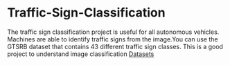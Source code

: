 # Traffic-Sign-Classification

The traffic sign classification project is useful for all autonomous vehicles. Machines are able to identify traffic signs from the image.You can use the GTSRB dataset that contains 43 different traffic sign classes. This is a good project to understand image classification
[Datasets](https://www.kaggle.com/meowmeowmeowmeowmeow/gtsrb-german-traffic-sign) 
